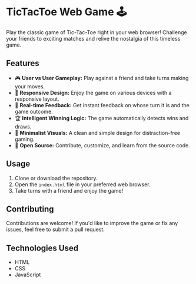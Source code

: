# TicTacToe Web Game 🕹️

Play the classic game of Tic-Tac-Toe right in your web browser! Challenge your friends to exciting matches and relive the nostalgia of this timeless game.

## Features

- 🎮 **User vs User Gameplay:** Play against a friend and take turns making your moves.
- 📱 **Responsive Design:** Enjoy the game on various devices with a responsive layout.
- 🔄 **Real-time Feedback:** Get instant feedback on whose turn it is and the game outcome.
- 🏆 **Intelligent Winning Logic:** The game automatically detects wins and draws.
- 🎨 **Minimalist Visuals:** A clean and simple design for distraction-free gaming.
- 🚀 **Open Source:** Contribute, customize, and learn from the source code.

## Usage

1. Clone or download the repository.
2. Open the `index.html` file in your preferred web browser.
3. Take turns with a friend and enjoy the game!

## Contributing

Contributions are welcome! If you'd like to improve the game or fix any issues, feel free to submit a pull request.

## Technologies Used

- HTML
- CSS
- JavaScript


